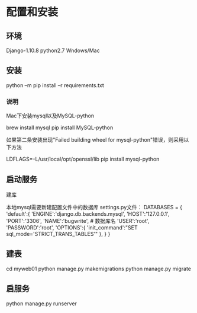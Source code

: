 # 配置和安装
## 环境

Django-1.10.8  python2.7    Wndows/Mac

## 安装
python –m pip install –r requirements.txt

### 说明
Mac下安装mysql以及MySQL-python

brew install mysql
pip install MySQL-python

如果第二条安装出现"Failed building wheel for mysql-python"错误，则采用以下方法

LDFLAGS=-L/usr/local/opt/openssl/lib pip install mysql-python 

## 启动服务

建库

本地mysql需要新建配置文件中的数据库
settings.py文件：
DATABASES = {
    'default':{
     'ENGINE':'django.db.backends.mysql',
     'HOST':'127.0.0.1',
     'PORT':'3306',
     'NAME':'bugwrite',  # 数据库名
     'USER':'root',
     'PASSWORD':'root',
     'OPTIONS':{
         'init_command':"SET sql_mode='STRICT_TRANS_TABLES'"
     },
    }
}

## 建表
cd myweb01
python manage.py  makemigrations
python manage.py migrate

## 启服务

python manage.py runserver
